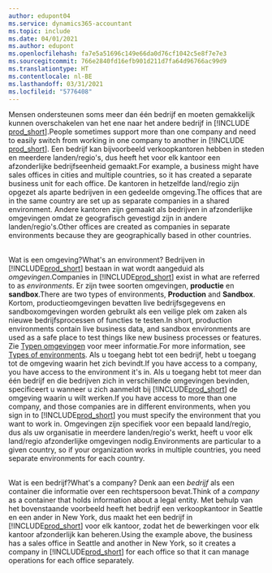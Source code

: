 ```yaml
---
author: edupont04
ms.service: dynamics365-accountant
ms.topic: include
ms.date: 04/01/2021
ms.author: edupont
ms.openlocfilehash: fa7e5a51696c149e66da0d76cf1042c5e8f7e7e3
ms.sourcegitcommit: 766e2840fd16efb901d211d7fa64d96766ac99d9
ms.translationtype: HT
ms.contentlocale: nl-BE
ms.lasthandoff: 03/31/2021
ms.locfileid: "5776408"
---
```

<span data-ttu-id="664e7-101">Mensen ondersteunen soms meer dan één bedrijf en moeten gemakkelijk kunnen overschakelen van het ene naar het andere bedrijf in [!INCLUDE [prod_short](prod_short.md)].</span><span class="sxs-lookup"><span data-stu-id="664e7-101">People sometimes support more than one company and need to easily switch from working in one company to another in [!INCLUDE [prod_short](prod_short.md)].</span></span> <span data-ttu-id="664e7-102">Een bedrijf kan bijvoorbeeld verkoopkantoren hebben in steden en meerdere landen/regio's, dus heeft het voor elk kantoor een afzonderlijke bedrijfseenheid gemaakt.</span><span class="sxs-lookup"><span data-stu-id="664e7-102">For example, a business might have sales offices in cities and multiple countries, so it has created a separate business unit for each office.</span></span> <span data-ttu-id="664e7-103">De kantoren in hetzelfde land/regio zijn opgezet als aparte bedrijven in een gedeelde omgeving.</span><span class="sxs-lookup"><span data-stu-id="664e7-103">The offices that are in the same country are set up as separate companies in a shared environment.</span></span> <span data-ttu-id="664e7-104">Andere kantoren zijn gemaakt als bedrijven in afzonderlijke omgevingen omdat ze geografisch gevestigd zijn in andere landen/regio's.</span><span class="sxs-lookup"><span data-stu-id="664e7-104">Other offices are created as companies in separate environments because they are geographically based in other countries.</span></span><br><br>  

<span data-ttu-id="664e7-105">Wat is een omgeving?</span><span class="sxs-lookup"><span data-stu-id="664e7-105">What's an environment?</span></span> <span data-ttu-id="664e7-106">Bedrijven in [!INCLUDE[prod_short](prod_short.md)] bestaan in wat wordt aangeduid als *omgevingen*.</span><span class="sxs-lookup"><span data-stu-id="664e7-106">Companies in [!INCLUDE[prod_short](prod_short.md)] exist in what are referred to as *environments*.</span></span> <span data-ttu-id="664e7-107">Er zijn twee soorten omgevingen, **productie** en **sandbox**.</span><span class="sxs-lookup"><span data-stu-id="664e7-107">There are two types of environments, **Production** and **Sandbox**.</span></span> <span data-ttu-id="664e7-108">Kortom, productieomgevingen bevatten live bedrijfsgegevens en sandboxomgevingen worden gebruikt als een veilige plek om zaken als nieuwe bedrijfsprocessen of functies te testen.</span><span class="sxs-lookup"><span data-stu-id="664e7-108">In short, production environments contain live business data, and sandbox environments are used as a safe place to test things like new business processes or features.</span></span> <span data-ttu-id="664e7-109">Zie [Typen omgevingen](/dynamics365/business-central/dev-itpro/administration/tenant-admin-center-environments#types-of-environments) voor meer informatie.</span><span class="sxs-lookup"><span data-stu-id="664e7-109">For more information, see [Types of environments](/dynamics365/business-central/dev-itpro/administration/tenant-admin-center-environments#types-of-environments).</span></span> <span data-ttu-id="664e7-110">Als u toegang hebt tot een bedrijf, hebt u toegang tot de omgeving waarin het zich bevindt.</span><span class="sxs-lookup"><span data-stu-id="664e7-110">If you have access to a company, you have access to the environment it's in.</span></span> <span data-ttu-id="664e7-111">Als u toegang hebt tot meer dan één bedrijf en die bedrijven zich in verschillende omgevingen bevinden, specificeert u wanneer u zich aanmeldt bij [!INCLUDE[prod_short](prod_short.md)] de omgeving waarin u wilt werken.</span><span class="sxs-lookup"><span data-stu-id="664e7-111">If you have access to more than one company, and those companies are in different environments, when you sign in to [!INCLUDE[prod_short](prod_short.md)] you must specify the environment that you want to work in.</span></span> <span data-ttu-id="664e7-112">Omgevingen zijn specifiek voor een bepaald land/regio, dus als uw organisatie in meerdere landen/regio's werkt, heeft u voor elk land/regio afzonderlijke omgevingen nodig.</span><span class="sxs-lookup"><span data-stu-id="664e7-112">Environments are particular to a given country, so if your organization works in multiple countries, you need separate environments for each country.</span></span><br><br>  

<span data-ttu-id="664e7-113">Wat is een bedrijf?</span><span class="sxs-lookup"><span data-stu-id="664e7-113">What's a company?</span></span> <span data-ttu-id="664e7-114">Denk aan een *bedrijf* als een container die informatie over een rechtspersoon bevat.</span><span class="sxs-lookup"><span data-stu-id="664e7-114">Think of a *company* as a container that holds information about a legal entity.</span></span> <span data-ttu-id="664e7-115">Met behulp van het bovenstaande voorbeeld heeft het bedrijf een verkoopkantoor in Seattle en een ander in New York, dus maakt het een bedrijf in [!INCLUDE[prod_short](prod_short.md)] voor elk kantoor, zodat het de bewerkingen voor elk kantoor afzonderlijk kan beheren.</span><span class="sxs-lookup"><span data-stu-id="664e7-115">Using the example above, the business has a sales office in Seattle and another in New York, so it creates a company in [!INCLUDE[prod_short](prod_short.md)] for each office so that it can manage operations for each office separately.</span></span>  
